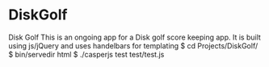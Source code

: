 DiskGolf
========

Disk Golf
This is an ongoing app for a Disk golf score keeping app.
It is built using js/jQuery and uses handelbars for templating
$ cd Projects/DiskGolf/
$ bin/servedir html
$ ./casperjs test test/test.js

